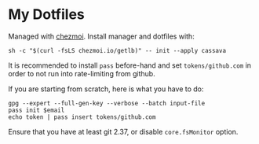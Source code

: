 My Dotfiles
===========

Managed with [chezmoi](https://www.chezmoi.io/). Install manager and dotfiles with:

    sh -c "$(curl -fsLS chezmoi.io/getlb)" -- init --apply cassava

It is recommended to install `pass` before-hand and set `tokens/github.com`
in order to not run into rate-limiting from github.

If you are starting from scratch, here is what you have to do:

    gpg --expert --full-gen-key --verbose --batch input-file
    pass init $email
    echo token | pass insert tokens/github.com

Ensure that you have at least git 2.37, or disable `core.fsMonitor` option.
